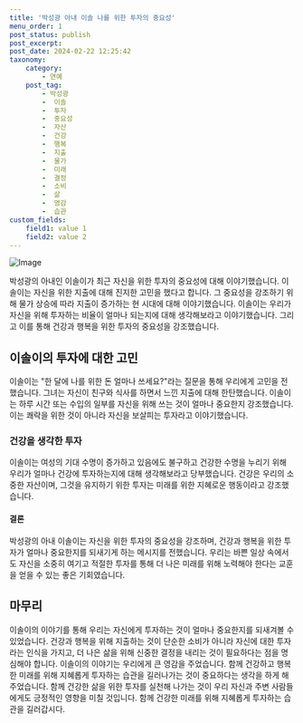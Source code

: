 ```yaml
---
title: '박성광 아내 이솔 나를 위한 투자의 중요성'
menu_order: 1
post_status: publish
post_excerpt: 
post_date: 2024-02-22 12:25:42
taxonomy:
    category:
        - 연예
    post_tag:
        - 박성광
        -  이솔
        -  투자
        -  중요성
        -  자산
        -  건강
        -  행복
        -  지출
        -  물가
        -  미래
        -  결정
        -  소비
        -  삶
        -  영감
        -  습관
custom_fields:
    field1: value 1
    field2: value 2
---
```


![Image](https://mimgnews.pstatic.net/image/076/2024/02/22/2024022201001480300198021_20240222055104685.jpg?type=w540)

박성광의 아내인 이솔이가 최근 자신을 위한 투자의 중요성에 대해 이야기했습니다. 이솔이는 자신을 위한 지출에 대해 진지한 고민을 했다고 합니다. 그 중요성을 강조하기 위해 물가 상승에 따라 지출이 증가하는 현 시대에 대해 이야기했습니다. 이솔이는 우리가 자신을 위해 투자하는 비율이 얼마나 되는지에 대해 생각해보라고 이야기했습니다. 그리고 이를 통해 건강과 행복을 위한 투자의 중요성을 강조했습니다.
## 이솔이의 투자에 대한 고민
이솔이는 "한 달에 나를 위한 돈 얼마나 쓰세요?"라는 질문을 통해 우리에게 고민을 전했습니다. 그녀는 자신이 친구와 식사를 하면서 느낀 지출에 대해 한탄했습니다. 이솔이는 하루 시간 또는 수입의 일부를 자신을 위해 쓰는 것이 얼마나 중요한지 강조했습니다. 이는 쾌락을 위한 것이 아니라 자신을 보살피는 투자라고 이야기했습니다.
### 건강을 생각한 투자
이솔이는 여성의 기대 수명이 증가하고 있음에도 불구하고 건강한 수명을 누리기 위해 우리가 얼마나 건강에 투자하는지에 대해 생각해보라고 당부했습니다. 건강은 우리의 소중한 자산이며, 그것을 유지하기 위한 투자는 미래를 위한 지혜로운 행동이라고 강조했습니다.
#### 결론
박성광의 아내 이솔이는 자신을 위한 투자의 중요성을 강조하며, 건강과 행복을 위한 투자가 얼마나 중요한지를 되새기게 하는 메시지를 전했습니다. 우리는 바쁜 일상 속에서도 자신을 소중히 여기고 적절한 투자를 통해 더 나은 미래를 위해 노력해야 한다는 교훈을 얻을 수 있는 좋은 기회였습니다.
## 마무리
이솔이의 이야기를 통해 우리는 자신에게 투자하는 것이 얼마나 중요한지를 되새겨볼 수 있었습니다. 건강과 행복을 위해 지출하는 것이 단순한 소비가 아니라 자신에 대한 투자라는 인식을 가지고, 더 나은 삶을 위해 신중한 결정을 내리는 것이 필요하다는 점을 명심해야 합니다. 이솔이의 이야기는 우리에게 큰 영감을 주었습니다. 함께 건강하고 행복한 미래를 위해 지혜롭게 투자하는 습관을 길러나가는 것이 중요하다는 생각을 하게 해주었습니다. 함께 건강한 삶을 위한 투자를 실천해 나가는 것이 우리 자신과 주변 사람들에게도 긍정적인 영향을 미칠 것입니다. 함께 건강한 미래를 위해 지혜롭게 투자하는 습관을 길러갑시다.
